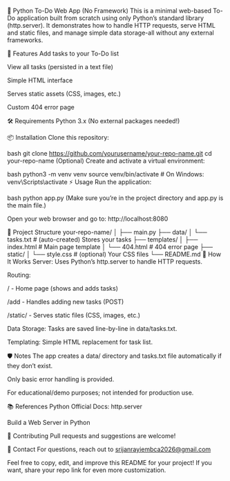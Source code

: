 📝 Python To-Do Web App (No Framework)
This is a minimal web-based To-Do application built from scratch using only Python’s standard library (http.server). It demonstrates how to handle HTTP requests, serve HTML and static files, and manage simple data storage-all without any external frameworks.

🚀 Features
Add tasks to your To-Do list

View all tasks (persisted in a text file)

Simple HTML interface

Serves static assets (CSS, images, etc.)

Custom 404 error page

🛠️ Requirements
Python 3.x
(No external packages needed!)

📦 Installation
Clone this repository:

bash
git clone https://github.com/yourusername/your-repo-name.git
cd your-repo-name
(Optional) Create and activate a virtual environment:

bash
python3 -m venv venv
source venv/bin/activate  # On Windows: venv\Scripts\activate
⚡ Usage
Run the application:

bash
python app.py
(Make sure you’re in the project directory and app.py is the main file.)

Open your web browser and go to:
http://localhost:8080

📁 Project Structure
your-repo-name/
│
├── main.py
├── data/
│   └── tasks.txt        # (auto-created) Stores your tasks
├── templates/
│   ├── index.html       # Main page template
│   └── 404.html         # 404 error page
├── static/
│   └── style.css        # (optional) Your CSS files
└── README.md
📝 How It Works
Server: Uses Python’s http.server to handle HTTP requests.

Routing:

/ - Home page (shows and adds tasks)

/add - Handles adding new tasks (POST)

/static/ - Serves static files (CSS, images, etc.)

Data Storage: Tasks are saved line-by-line in data/tasks.txt.

Templating: Simple HTML replacement for task list.


🛡️ Notes
The app creates a data/ directory and tasks.txt file automatically if they don’t exist.

Only basic error handling is provided.

For educational/demo purposes; not intended for production use.

📚 References
Python Official Docs: http.server

Build a Web Server in Python

🙌 Contributing
Pull requests and suggestions are welcome!

📧 Contact
For questions, reach out to srijanrayiembca2026@gmail.com

Feel free to copy, edit, and improve this README for your project! If you want, share your repo link for even more customization.